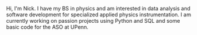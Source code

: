 Hi, I'm Nick. I have my BS in physics and am interested in data analysis and software development for specialized applied physics instrumentation. I am currently working on passion projects using Python and SQL and some basic code for the ASO at UPenn.
